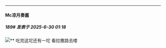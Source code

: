 ﻿
*****

####  Mc凉月奏酱  
##### 189#       发表于 2025-6-30 01:18

<img src="https://static.stage1st.com/image/smiley/face2017/037.png" referrerpolicy="no-referrer">** 吃完这坨还有一坨 看拉撒路去喽

